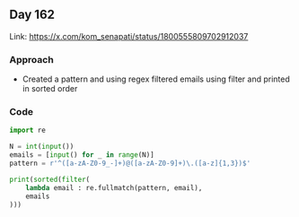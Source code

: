 ## Day 162

Link: https://x.com/kom_senapati/status/1800555809702912037

### Approach

- Created a pattern and using regex filtered emails using filter and printed in sorted order

### Code

```py
import re

N = int(input())
emails = [input() for _ in range(N)]
pattern = r'^([a-zA-Z0-9_-]+)@([a-zA-Z0-9]+)\.([a-z]{1,3})$'

print(sorted(filter(
    lambda email : re.fullmatch(pattern, email),
    emails
)))
```
